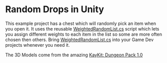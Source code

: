 # Random Drops in Unity

This example project has a chest which will randomly pick an item when you open it. It uses the reusable [WeightedRandomList.cs](https://github.com/vectorbread/random-drops/blob/main/Assets/Scripts/WeightedRandomList.cs) script which lets you assign different weights to each item in the list so some are more often chosen then others. Bring [WeightedRandomList.cs](https://github.com/vectorbread/random-drops/blob/main/Assets/Scripts/WeightedRandomList.cs) into your Game Dev projects whenever you need it.

The 3D Models come from the amazing [KayKit: Dungeon Pack 1.0](https://opengameart.org/content/kaykit-dungeon-pack-10)